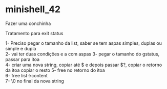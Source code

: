 # minishell_42
Fazer uma conchinha


Tratamento para exit status

1- Preciso pegar o tamanho da list, saber se tem aspas simples, duplas ou simple e dupla  
2- vai ter duas condições e a com aspas
3- pegar o tamanho do gstatus, passar para itoa                                          
4- criar uma nova string, copiar até $ e depois passar $?, copiar o retorno da itoa copiar o resto                    5- free no retorno do itoa                                                                           
6- free list->content                                                                                    
7- \0 no final da nova string
